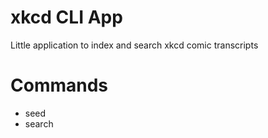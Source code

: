 # xkcd CLI App
Little application to index and search xkcd comic transcripts

# Commands
- seed
- search